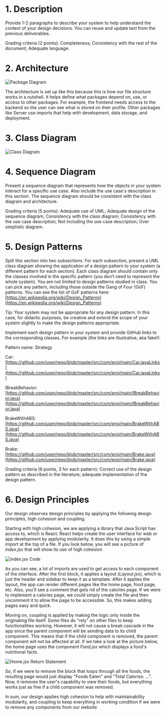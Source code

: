# 1. Description

Provide 1-2 paragraphs to describe your system to help understand the context of your design decisions. You can reuse and update text from the previous deliverables.

Grading criteria (2 points): Completeness; Consistency with the rest of the document; Adequate language.

# 2. Architecture

![Package Diagram](./images/D5_2.jpg)

The architecture is set up like this because this is how our file structure works in a nutshell. It helps define what packages depend on, use, or access to other packages. For example, the frontend needs access to the backend so the user can see what is stored on their profile. Other packages like Server use imports that help with development, data storage, and deployment.

# 3. Class Diagram

![Class Diagram](./images/D5_3.jpg)

# 4. Sequence Diagram

Present a sequence diagram that represents how the objects in your system interact for a specific use case. Also include the use case's description in this section. The sequence diagram should be consistent with the class diagram and architecture. 

Grading criteria (5 points): Adequate use of UML; Adequate design of the sequence diagram; Consistency with the class diagram; Consistency with the use case description; Not including the use case description; Over simplistic diagram.

# 5. Design Patterns

Split this section into two subsections. For each subsection, present a UML class diagram showing the application of a design pattern to your system (a different pattern for each section). Each class diagram should contain only the classes involved in the specific pattern (you don’t need to represent the whole system). You are not limited to design patterns studied in class. You can pick any pattern, including those outside the Gang of Four (GoF) patterns. You can see the list of GoF patterns here: [https://en.wikipedia.org/wiki/Design_Patterns](https://en.wikipedia.org/wiki/Design_Patterns)

Tip: Your system may not be appropriate for any design pattern. In this case, for didactic purposes, be creative and extend the scope of your system slightly to make the design patterns appropriate. 

Implement each design pattern in your system and provide GitHub links to the corresponding classes. For example (the links are illustrative, aka fake!):

Pattern name: Strategy

Car: [https://github.com/user/repo/blob/master/src/com/proj/main/Car.javaLinks](https://github.com/user/repo/blob/master/src/com/proj/main/Car.javaLinks)

IBreakBehavior: [https://github.com/user/repo/blob/master/src/com/proj/main/IBreakBehavior.java](https://github.com/user/repo/blob/master/src/com/proj/main/IBreakBehavior.java)

BrakeWithABS: [https://github.com/user/repo/blob/master/src/com/proj/main/BrakeWithABS.java](https://github.com/user/repo/blob/master/src/com/proj/main/BrakeWithABS.java)

Brake: [https://github.com/user/repo/blob/master/src/com/proj/main/Brake.java](https://github.com/user/repo/blob/master/src/com/proj/main/Brake.java) 

Grading criteria (6 points, 3 for each pattern): Correct use of the design pattern as described in the literature; adequate implementation of the design pattern.

# 6. Design Principles

Our design observes design principles by applying the following design principles, high cohesion and coupling.

Starting with high cohesion, we are applying a library that Java Script has access to, which is React. React helps create the user interface for web or app development by applying modularity. It does this by using a simple import at the top of a file. If you look below, you will see a picture of *index.jsx* that will show its use of high cohesion

![index.jsx Code](./images/D5_6_1.png)

As you can see, a lot of imports are used to get access to each component of the interface. After the first block, it applies a layout (*Layout.jsx*), which is just the header and sidebar to keep it as a template. After it applies the layout, the app can render different pages like the home page, food page, etc. Also, you'll see a comment that gets rid of the calories page. If we were to implement a calories page, we could simply create the file and then uncomment it to allow the page to be accessible. So, this makes adding pages easy and quick.

Moving on, coupling is applied by making the logic only inside the originating file itself. Some files do "rely" on other files to keep functionalities working. However, it will not cause a break cascade in the app since the parent component will be sending data to its child component. This means that if the child component is removed, the parent component will not be affected at all. If we take a look at the picture below, the home page uses the component *Food.jsx* which displays a food's nutritional facts.

![Home.jsx Return Statement](./images/D5_6_2.png)

So, if we were to remove the block that loops through all the foods, the resulting page would just display "Foods Eaten" and "Total Calories: ...". Now, it removes the user's capability to view their foods, but everything works just as fine if a child component was removed.

In sum, our design applies high cohesion to help with maintainability modularity, and coupling to keep everything in working condition if we were to remove any components from our website

